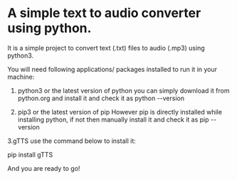 # A simple text to audio converter using python.
It is a simple project to convert text (.txt) files to audio (.mp3) using python3.

You will need following applications/ packages installed to run it in your machine:

1. python3 or the latest version of python you can simply download it from python.org and install it and check it as python --version

2. pip3 or the latest version of pip However pip is directly installed while installing python, if not then manually install it and check it as pip --version

3.gTTS
use the command below to install it:

pip install gTTS

And you are ready to go!
